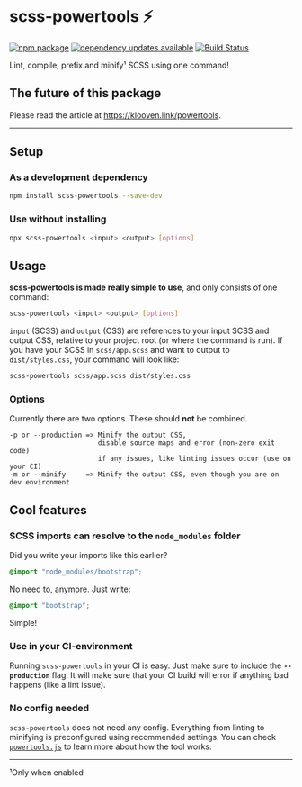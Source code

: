 # scss-powertools :zap:
[![npm package](https://img.shields.io/npm/v/scss-powertools.svg)](https://www.npmjs.com/package/scss-powertools)
[![dependency updates available](https://img.shields.io/github/issues-pr-raw/Tutrox/scss-powertools/dependencies?label=dependency%20updates%20available)](https://github.com/Tutrox/scss-powertools/pulls?q=is%3Apr+is%3Aopen+label%3Adependencies)
[![Build Status](https://travis-ci.org/Tutrox/scss-powertools.svg?branch=master)](https://travis-ci.org/Tutrox/scss-powertools)

Lint, compile, prefix and minify¹ SCSS using one command!

## The future of this package

Please read the article at https://klooven.link/powertools.

---

## Setup

### As a development dependency

```bash
npm install scss-powertools --save-dev
```

### Use without installing

```bash
npx scss-powertools <input> <output> [options]
```

## Usage

**scss-powertools is made really simple to use**, and only consists of one command:

```bash
scss-powertools <input> <output> [options]
```

`input` (SCSS) and `output` (CSS) are references to your input SCSS and output CSS, relative to your project root (or where the command is run). If you have your SCSS in `scss/app.scss` and want to output to `dist/styles.css`, your command will look like:

```bash
scss-powertools scss/app.scss dist/styles.css
```

### Options

Currently there are two options. These should **not** be combined.

```
-p or --production => Minify the output CSS,
                      disable source maps and error (non-zero exit code)
                      if any issues, like linting issues occur (use on your CI)
-m or --minify     => Minify the output CSS, even though you are on dev environment
```

## Cool features

### SCSS imports can resolve to the `node_modules` folder

Did you write your imports like this earlier?

```scss
@import "node_modules/bootstrap";
```

No need to, anymore. Just write:

```scss
@import "bootstrap";
```

Simple!

### Use in your CI-environment

Running `scss-powertools` in your CI is easy. Just make sure to include the **`--production`** flag. It will make sure that your CI build will error if anything bad happens (like a lint issue).

### No config needed

`scss-powertools` does not need any config. Everything from linting to minifying is preconfigured using recommended settings. You can check [`powertools.js`](https://github.com/Tutrox/scss-powertools/blob/master/lib/powertools.js) to learn more about how the tool works.

---

¹Only when enabled
